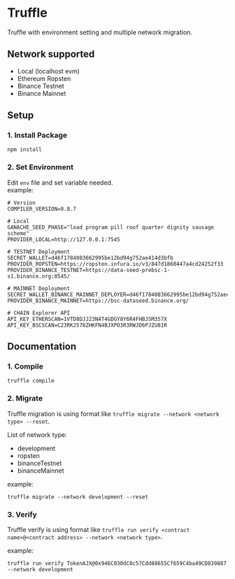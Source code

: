 # Truffle
Truffle with environment setting and multiple network migration.

## Network supported

- Local (localhost evm)
- Ethereum Ropsten
- Binance Testnet
- Binance Mainnet

## Setup

### 1. Install Package
```
npm install
```

### 2. Set Environment
Edit `env` file and set variable needed. <br />
example:
```
# Version
COMPILER_VERSION=0.8.7

# Local
GANACHE_SEED_PHASE="load program pill roof quarter dignity sausage scheme"
PROVIDER_LOCAL=http://127.0.0.1:7545

# TESTNET Deployment
SECRET_WALLET=d46f1784083662995be12bd94g752ae414d3bfb
PROVIDER_ROPSTEN=https://ropsten.infura.io/v3/847d1860447a4cd24252f33
PROVIDER_BINANCE_TESTNET=https://data-seed-prebsc-1-s1.binance.org:8545/

# MAINNET Deployment
SECRET_WALLET_BINANCE_MAINNET_DEPLOYER=d46f1784083662995be12bd94g752ae414d3bfb
PROVIDER_BINANCE_MAINNET=https://bsc-dataseed.binance.org/

# CHAIN Explorer API
API_KEY_ETHERSCAN=1VTD8DJJ23N4T4GDGY8Y6R4FHBJSM357X
API_KEY_BSCSCAN=C23RKJ578ZHKFN4BJXPO3R3RWJD6PJZU81R
```

## Documentation

### 1. Compile
```
truffle compile
```

### 2. Migrate
Truffle migration is using format like `truffle migrate --network <network type> --reset`.

List of network type:
- development
- ropsten
- binanceTestnet
- binanceMainnet

example:
```
truffle migrate --network development --reset
```

### 3. Verify
Truffle verify is using format like `truffle run verify <contract name>@<contract address> --network <network type>`.

example:
```
truffle run verify TokenAJX@0x946C030dC0c57Cdd88655Cf659C4ba49CD839887 --network development
```

